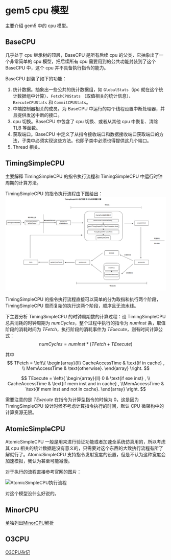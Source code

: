 # gem5 cpu 模型

主要介绍 gem5 中的 cpu 模型。

## BaseCPU

几乎处于 cpu 继承树的顶层，BaseCPU 是所有后续 cpu 的父类，它抽象出了一个非常简单的 cpu 模型，把后续所有 cpu 需要用到的公共功能封装到了这个 BaseCPU 中，这个 cpu 并不具备执行指令的能力。

BaseCPU 封装了如下的功能：

1. 统计数据。抽象出一些公共的统计数据组，如 `GlobalStats`（ipc 就在这个统计数据组中计算）、`FetchCPUStats` （取值相关的统计信息）、`ExecuteCPUStats` 和 `CommitCPUStats`。
2. 中端控制器相关的成员。为 BaseCPU 中运行的每个线程设置中断处理器，并且提供发送中断的接口。
3. cpu 切换。BaseCPU 中包含了 cpu 切换、或者从其他 cpu 中恢复、清除 TLB 等函数。
4. 获取端口。BaseCPU 中定义了从指令接收端口和数据接收端口获取端口的方法，子类中必须实现这些方法。也即子类中必须也得提供这几个端口。
5. Thread 相关。

## TimingSimpleCPU

主要解释 TimingSimpleCPU 的指令执行流程和 TimingSimpleCPU 中运行时钟周期的计算方法。

TimingSimpleCPU 的指令执行流程由下图给出：
![TimingSimpleCPU的指令执行流程](./images/cpu_model/timing.png)

TimingSimpleCPU 的指令执行流程直接可以简单的分为取指和执行两个阶段，TimingSimpleCPU 周而复始的执行这两个阶段，顺序且无流水线。

下主要分析 TimingSimpleCPU 的时钟周期数的计算过程：设 TimingSimpleCPU 总共消耗的时钟周期为 $numCycles$，整个过程中执行的指令为 $numInst$ 条，取值阶段的消耗时间为 $TFetch$，执行阶段的消耗事件为 $TExecute$，则有时间计算公式：
$$ numCycles = numInst * \left( TFetch + TExecute \right) $$

其中
$$ TFetch = \left\{ \begin{array}{ll} CacheAccessTime & \text{if in cache} , \\ MemAccessTime & \text{otherwise}. \end{array} \right. $$

$$ TExecute = \left\{ \begin{array}{ll} 0 & \text{if exe inst} , \\ CacheAccessTime & \text{if mem inst and in cache} , \\MemAccessTime & \text{if mem inst and not in cache}. \end{array} \right. $$

需要注意的是 $TExecute$ 在指令为计算型指令的时候为 $0$，这是因为 TimingSimpleCPU 设计时候不考虑计算指令执行的时间，默认 CPU 微架构中的计算资源无限。

## AtomicSimpleCPU

AtomicSimpleCPU 一般是用来进行验证功能或者加速全系统仿真用的，所以考虑其 cpu 相关的统计数据是没有意义的，只需要对这个东西的大致执行流程有所了解就行了。AtomicSimpleCPU 支持指令发射宽度的设置，但是不认为这种宽度会加速模拟，我认为甚至可能减慢。

对于执行的流程直接参考官网的图片：

![AtomicSimpleCPU执行流程](https://www.gem5.org/assets/img/AtomicSimpleCPU.jpg)

对这个模型没什么好说的。

## MinorCPU

[单独列出MinorCPU解析](./minorcpu_model.md)

## O3CPU

[O3CPU杂记](./o3cpu_model.md)